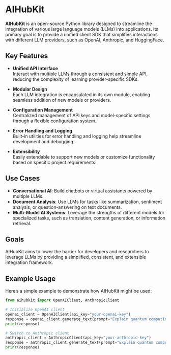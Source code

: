 # AIHubKit

**AIHubKit** is an open-source Python library designed to streamline the integration of various large language models (LLMs) into applications. Its primary goal is to provide a unified client SDK that simplifies interactions with different LLM providers, such as OpenAI, Anthropic, and HuggingFace.

## Key Features

- **Unified API Interface**  
  Interact with multiple LLMs through a consistent and simple API, reducing the complexity of learning provider-specific SDKs.

- **Modular Design**  
  Each LLM integration is encapsulated in its own module, enabling seamless addition of new models or providers.

- **Configuration Management**  
  Centralized management of API keys and model-specific settings through a flexible configuration system.

- **Error Handling and Logging**  
  Built-in utilities for error handling and logging help streamline development and debugging.

- **Extensibility**  
  Easily extendable to support new models or customize functionality based on specific project requirements.

## Use Cases

- **Conversational AI**: Build chatbots or virtual assistants powered by multiple LLMs.  
- **Document Analysis**: Use LLMs for tasks like summarization, sentiment analysis, or question-answering on text documents.  
- **Multi-Model AI Systems**: Leverage the strengths of different models for specialized tasks, such as translation, content generation, or information retrieval.

## Goals

AIHubKit aims to lower the barrier for developers and researchers to leverage LLMs by providing a simplified, consistent, and extensible integration framework.

## Example Usage

Here’s a simple example to demonstrate how AIHubKit might be used:

```python
from aihubkit import OpenAIClient, AnthropicClient

# Initialize OpenAI client
openai_client = OpenAIClient(api_key="your-openai-key")
response = openai_client.generate_text(prompt="Explain quantum computing")
print(response)

# Switch to Anthropic client
anthropic_client = AnthropicClient(api_key="your-anthropic-key")
response = anthropic_client.generate_text(prompt="Explain quantum computing")
print(response)
